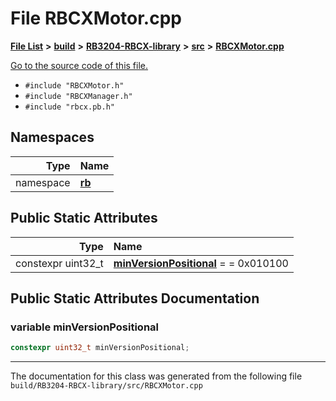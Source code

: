 
# File RBCXMotor.cpp


[**File List**](files.md) **>** [**build**](dir_4fef79e7177ba769987a8da36c892c5f.md) **>** [**RB3204-RBCX-library**](dir_6e2f6bf38ad600996f360c484704d30b.md) **>** [**src**](dir_2fb57cfb6554052417264f60890e0af6.md) **>** [**RBCXMotor.cpp**](_r_b_c_x_motor_8cpp.md)

[Go to the source code of this file.](_r_b_c_x_motor_8cpp_source.md)



* `#include "RBCXMotor.h"`
* `#include "RBCXManager.h"`
* `#include "rbcx.pb.h"`









## Namespaces

| Type | Name |
| ---: | :--- |
| namespace | [**rb**](namespacerb.md) <br> |





## Public Static Attributes

| Type | Name |
| ---: | :--- |
|  constexpr uint32\_t | [**minVersionPositional**](_r_b_c_x_motor_8cpp.md#variable-minversionpositional)   = = 0x010100<br> |









## Public Static Attributes Documentation


### variable minVersionPositional 


```cpp
constexpr uint32_t minVersionPositional;
```



------------------------------
The documentation for this class was generated from the following file `build/RB3204-RBCX-library/src/RBCXMotor.cpp`